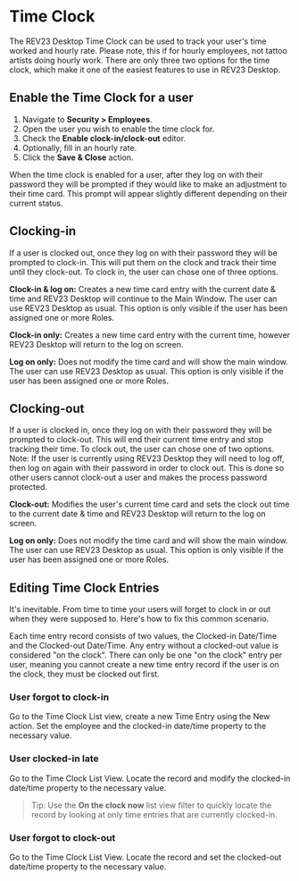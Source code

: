 # Time Clock

The REV23 Desktop Time Clock can be used to track your user's time worked and hourly rate. Please note, this if for hourly employees, not tattoo artists doing hourly work. There are only three two options for the time clock, which make it one of the easiest features to use in REV23 Desktop.

## Enable the Time Clock for a user

1. Navigate to **Security > Employees**.
2. Open the user you wish to enable the time clock for.
3. Check the **Enable clock-in/clock-out** editor.
4. Optionally, fill in an hourly rate.
5. Click the **Save & Close** action.

When the time clock is enabled for a user, after they log on with their password they will be prompted if they would like to make an adjustment to their time card. This prompt will appear slightly different depending on their current status.

## Clocking-in

If a user is clocked out, once they log on with their password they will be prompted to clock-in. This will put them on the clock and track their time until they clock-out. To clock in, the user can chose one of three options. 

**Clock-in & log on:** Creates a new time card entry with the current date & time and REV23 Desktop will continue to the Main Window. The user can use REV23 Desktop as usual. This option is only visible if the user has been assigned one or more Roles.

**Clock-in only:** Creates a new time card entry with the current time, however REV23 Desktop will return to the log on screen.

**Log on only:** Does not modify the time card and will show the main window. The user can use REV23 Desktop as usual. This option is only visible if the user has been assigned one or more Roles.

## Clocking-out

If a user is clocked in, once they log on with their password they will be prompted to clock-out. This will end their current time entry and stop tracking their time. To clock out, the user can chose one of two options. Note: If the user is currently using REV23 Desktop they will need to log off, then log on again with their password in order to clock out. This is done so other users cannot clock-out a user and makes the process password protected.

**Clock-out:** Modifies the user's current time card and sets the clock out time to the current date & time and REV23 Desktop will return to the log on screen.

**Log on only:** Does not modify the time card and will show the main window. The user can use REV23 Desktop as usual. This option is only visible if the user has been assigned one or more Roles.

## Editing Time Clock Entries

It's inevitable. From time to time your users will forget to clock in or out when they were supposed to. Here's how to fix this common scenario.

Each time entry record consists of two values, the Clocked-in Date/Time and the Clocked-out Date/Time. Any entry without a clocked-out value is considered "on the clock". There can only be one "on the clock" entry per user, meaning you cannot create a new time entry record if the user is on the clock, they must be clocked out first.

### User forgot to clock-in
Go to the Time Clock List view, create a new Time Entry using the New action. Set the employee and the clocked-in date/time property to the necessary value.

### User clocked-in late
Go to the Time Clock List View. Locate the record and modify the clocked-in date/time property to the necessary value.

> Tip: Use the **On the clock now** list view filter to quickly locate the record by looking at only time entries that are currently clocked-in.

### User forgot to clock-out
Go to the Time Clock List View. Locate the record and set the clocked-out date/time property to the necessary value.